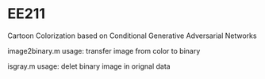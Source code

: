 # EE211
Cartoon Colorization based on Conditional Generative Adversarial Networks 

image2binary.m
usage: transfer image from color to binary

isgray.m
usage: delet binary image in orignal data


